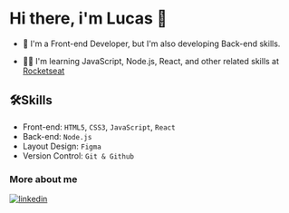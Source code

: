 # Hi there, i'm Lucas 👋

- 📝 I'm a Front-end Developer, but I'm also developing Back-end skills.

- 🧑‍💻 I'm learning JavaScript, Node.js, React, and other related skills at [Rocketseat](https://www.rocketseat.com.br/)

## 🛠️Skills

- Front-end: `HTML5`, `CSS3`, `JavaScript`, `React`
- Back-end: `Node.js`
- Layout Design: `Figma`
- Version Control: `Git & Github`

### More about me

[![linkedin](https://img.shields.io/badge/linkedin-0A66C2?style=for-the-badge&logo=linkedin&logoColor=white)](https://www.linkedin.com/in/lucas-janaudis-soares/)




